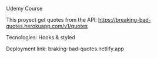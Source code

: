 Udemy Course

This proyect get quotes from the API: https://breaking-bad-quotes.herokuapp.com/v1/quotes

Tecnologies: Hooks & styled

Deployment link: braking-bad-quotes.netlify.app
